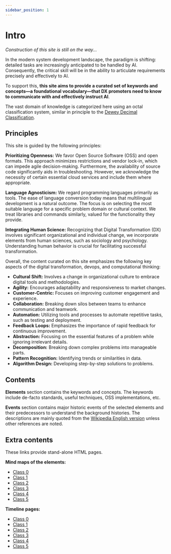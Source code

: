 ```yaml
---
sidebar_position: 1
---
```


# Intro

_Construction of this site is still on the way..._

In the modern system development landscape, the paradigm is shifting: detailed tasks are increasingly anticipated to be handled by AI. Consequently, the critical skill will be in the ability to articulate requirements precisely and effectively to AI.

To support this, **this site aims to provide a curated set of keywords and concepts—a foundational vocabulary—that DX promoters need to know to communicate with and effectively instruct AI**.

The vast domain of knowledge is categorized here using an octal classification system, similar in principle to the [Dewey Decimal Classification](https://en.wikipedia.org/wiki/Dewey_Decimal_Classification).

## Principles

This site is guided by the following principles:

**Prioritizing Openness:** We favor Open Source Software (OSS) and open formats. This approach minimizes restrictions and vendor lock-in, which can impede agile decision-making. Furthermore, the availability of source code significantly aids in troubleshooting. However, we acknowledge the necessity of certain essential cloud services and include them where appropriate.

**Language Agnosticism:** We regard programming languages primarily as tools. The ease of language conversion today means that multilingual development is a natural outcome. The focus is on selecting the most suitable language for a specific problem domain or cultural context. We treat libraries and commands similarly, valued for the functionality they provide.

**Integrating Human Science:** Recognizing that Digital Transformation (DX) involves significant organizational and individual change, we incorporate elements from human sciences, such as sociology and psychology. Understanding human behavior is crucial for facilitating successful transformation.

Overall, the content curated on this site emphasizes the following key aspects of the digital transformation, devops, and computational thinking:

- **Cultural Shift:** Involves a change in organizational culture to embrace digital tools and methodologies.
- **Agility:** Encourages adaptability and responsiveness to market changes.
- **Customer-Centric:** Focuses on improving customer engagement and experience.
- **Collaboration:** Breaking down silos between teams to enhance communication and teamwork.
- **Automation:** Utilizing tools and processes to automate repetitive tasks, such as testing and deployment.
- **Feedback Loops:** Emphasizes the importance of rapid feedback for continuous improvement.
- **Abstraction:** Focusing on the essential features of a problem while ignoring irrelevant details.
- **Decomposition:** Breaking down complex problems into manageable parts.
- **Pattern Recognition:** Identifying trends or similarities in data.
- **Algorithm Design:** Developing step-by-step solutions to problems.

## Contents

**Elements** section contains the keywords and concepts.
The keywords include de-facto standards, useful techniques, OSS implementations, etc.

**Events** section contains major historic events of the selected elements and their predecessors to understand the background histories.
The descriptions are mainly quoted from the [Wikipedia English version](https://en.wikipedia.org/wiki/Main_Page) unless other references are noted.

## Extra contents

These links provide stand-alone HTML pages.

**Mind maps of the elements:**

- [Class 0](pathname:///usr/docs/maps/cls0.html)
- [Class 1](pathname:///usr/docs/maps/cls1.html)
- [Class 2](pathname:///usr/docs/maps/cls2.html)
- [Class 3](pathname:///usr/docs/maps/cls3.html)
- [Class 4](pathname:///usr/docs/maps/cls4.html)
- [Class 5](pathname:///usr/docs/maps/cls5.html)

**Timeline pages:**

- [Class 0](pathname:///usr/docs/timelines/cls0.html)
- [Class 1](pathname:///usr/docs/timelines/cls1.html)
- [Class 2](pathname:///usr/docs/timelines/cls2.html)
- [Class 3](pathname:///usr/docs/timelines/cls3.html)
- [Class 4](pathname:///usr/docs/timelines/cls4.html)
- [Class 5](pathname:///usr/docs/timelines/cls5.html)
